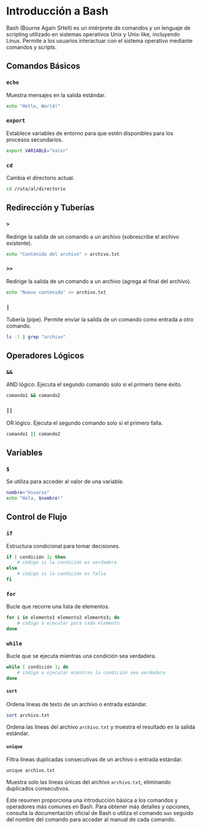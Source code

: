 # Introducción a Bash

Bash (Bourne Again SHell) es un intérprete de comandos y un lenguaje de scripting utilizado en sistemas operativos Unix y Unix-like, incluyendo Linux. Permite a los usuarios interactuar con el sistema operativo mediante comandos y scripts.

## Comandos Básicos

### `echo`

Muestra mensajes en la salida estándar.

```bash
echo "Hello, World!"
```

### `export`

Establece variables de entorno para que estén disponibles para los procesos secundarios.

```bash
export VARIABLE="Valor"
```

### `cd`

Cambia el directorio actual.

```bash
cd /ruta/al/directorio
```

## Redirección y Tuberías

### `>`

Redirige la salida de un comando a un archivo (sobrescribe el archivo existente).

```bash
echo "Contenido del archivo" > archivo.txt
```

### `>>`

Redirige la salida de un comando a un archivo (agrega al final del archivo).

```bash
echo "Nuevo contenido" >> archivo.txt
```

### `|`

Tubería (pipe). Permite enviar la salida de un comando como entrada a otro comando.

```bash
ls -l | grep "archivo"
```

## Operadores Lógicos

### `&&`

AND lógico. Ejecuta el segundo comando solo si el primero tiene éxito.

```bash
comando1 && comando2
```

### `||`

OR lógico. Ejecuta el segundo comando solo si el primero falla.

```bash
comando1 || comando2
```

## Variables

### `$`

Se utiliza para acceder al valor de una variable.

```bash
nombre="Usuario"
echo "Hola, $nombre!"
```

## Control de Flujo

### `if`

Estructura condicional para tomar decisiones.

```bash
if [ condición ]; then
    # código si la condición es verdadera
else
    # código si la condición es falsa
fi
```

### `for`

Bucle que recorre una lista de elementos.

```bash
for i in elemento1 elemento2 elemento3; do
    # código a ejecutar para cada elemento
done
```

### `while`

Bucle que se ejecuta mientras una condición sea verdadera.

```bash
while [ condición ]; do
    # código a ejecutar mientras la condición sea verdadera
done
```

#### `sort`

Ordena líneas de texto de un archivo o entrada estándar.

```bash
sort archivo.txt
```

Ordena las líneas del archivo `archivo.txt` y muestra el resultado en la salida estándar.

#### `unique`

Filtra líneas duplicadas consecutivas de un archivo o entrada estándar.

```bash
unique archivo.txt
```

Muestra solo las líneas únicas del archivo `archivo.txt`, eliminando duplicados consecutivos.


Este resumen proporciona una introducción básica a los comandos y operadores más comunes en Bash. Para obtener más detalles y opciones, consulta la documentación oficial de Bash o utiliza el comando `man` seguido del nombre del comando para acceder al manual de cada comando.
